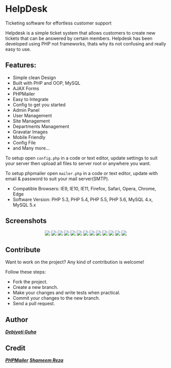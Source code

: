 # HelpDesk
Ticketing software for effortless customer support

Helpdesk is a simple ticket system that allows customers to create new tickets that can be answered by certain members. Helpdesk has been developed using PHP not frameworks, thats why its not confusing and really easy to use.

## Features:

* Simple clean Design
* Built with PHP and OOP, MySQL
* AJAX Forms
* PHPMailer
* Easy to Integrate
* Config to get you started
* Admin Panel
* User Management
* Site Management
* Departments Management
* Gravatar Images
* Mobile Friendly
* Config File
* and Many more...


To setup open `config.php` in a code or text editor, update settings to suit your server then upload all files to server root or anywhere you want.

To setup phpmailer open `mailer.php` in a code or text editor, update with email & password to suit your mail server(SMTP).

* Compatible Browsers: IE9, IE10, IE11, Firefox, Safari, Opera, Chrome, Edge
* Software Version: PHP 5.3, PHP 5.4, PHP 5.5, PHP 5.6, MySQL 4.x, MySQL 5.x

## Screenshots
<p align="center">
  <img src="https://github.com/debajyotiguha11/HelpDesk/blob/master/images/img1.png" >
  <img src="https://github.com/debajyotiguha11/HelpDesk/blob/master/images/img2.png" >
  <img src="https://github.com/debajyotiguha11/HelpDesk/blob/master/images/img3.png" >
  <img src="https://github.com/debajyotiguha11/HelpDesk/blob/master/images/img4.png" >
  <img src="https://github.com/debajyotiguha11/HelpDesk/blob/master/images/img5.png" >
  <img src="https://github.com/debajyotiguha11/HelpDesk/blob/master/images/img6.png" >
  <img src="https://github.com/debajyotiguha11/HelpDesk/blob/master/images/img7.png" >
  <img src="https://github.com/debajyotiguha11/HelpDesk/blob/master/images/img8.png" >
  <img src="https://github.com/debajyotiguha11/HelpDesk/blob/master/images/img9.png" >
  <img src="https://github.com/debajyotiguha11/HelpDesk/blob/master/images/img10.png" >
  <img src="https://github.com/debajyotiguha11/HelpDesk/blob/master/images/img11.png" >
  <img src="https://github.com/debajyotiguha11/HelpDesk/blob/master/images/img12.png" >
  <img src="https://github.com/debajyotiguha11/HelpDesk/blob/master/images/img13.png" >
</p>

## Contribute

Want to work on the project? Any kind of contribution is welcome!

Follow these steps:
- Fork the project.
- Create a new branch.
- Make your changes and write tests when practical.
- Commit your changes to the new branch.
- Send a pull request.

## Author
***[Debjyoti Guha](https://github.com/debajyotiguha11/)***

## Credit
***[PHPMailer](https://github.com/PHPMailer/PHPMailer)***
***[Shameem Reza](https://github.com/shameemreza/)***

